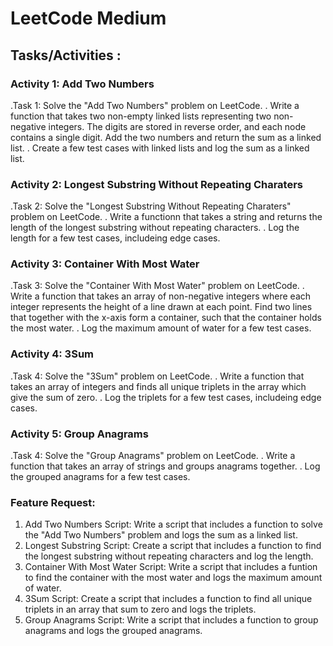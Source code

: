 # LeetCode Medium

## Tasks/Activities :

### Activity 1: Add Two Numbers

.Task 1: Solve the "Add Two Numbers" problem on LeetCode.
. Write a function that takes two non-empty linked lists representing two non-negative integers. The digits are stored in reverse order, and each node contains a single digit. Add the two numbers and return the sum as a linked list.
. Create a few test cases with linked lists and log the sum as a linked list.

### Activity 2: Longest Substring Without Repeating Charaters

.Task 2: Solve the "Longest Substring Without Repeating Charaters" problem on LeetCode.
. Write a functionn that takes a string and returns the length of the longest substring without repeating characters.
. Log the length for a few test cases, includeing edge cases.

### Activity 3: Container With Most Water

.Task 3: Solve the "Container With Most Water" problem on LeetCode.
. Write a function that takes an array of non-negative integers where each integer represents the height of a line drawn at each point. Find two lines that together with the x-axis form a container, such that the container holds the most water.
. Log the maximum amount of water for a few test cases.

### Activity 4: 3Sum

.Task 4: Solve the "3Sum" problem on LeetCode.
. Write a function that takes an array of integers and finds all unique triplets in the array which give the sum of zero.
. Log the triplets for a few test cases, includeing edge cases.

### Activity 5: Group Anagrams

.Task 4: Solve the "Group Anagrams" problem on LeetCode.
. Write a function that takes an array of strings and groups anagrams together.
. Log the grouped anagrams for a few test cases.

### Feature Request:

1. Add Two Numbers Script: Write a script that includes a function to solve the "Add Two Numbers" problem and logs the sum as a linked list.
2. Longest Substring Script: Create a script that includes a function to find the longest substring without repeating characters and log the length.
3. Container With Most Water Script: Write a script that includes a funtion to find the container with the most water and logs the maximum amount of water.
4. 3Sum Script: Create a script that includes a function to find all unique triplets in an array that sum to zero and logs the triplets.
5. Group Anagrams Script: Write a script that includes a function to group anagrams and logs the grouped anagrams.
